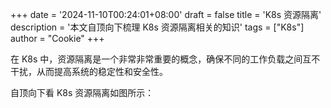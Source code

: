 +++
date = '2024-11-10T00:24:01+08:00'
draft = false
title = 'K8s 资源隔离'
description = '本文自顶向下梳理 K8s 资源隔离相关的知识'
tags = ["K8s"]
author = "Cookie"
+++

在 K8s 中，资源隔离是一个非常非常重要的概念，确保不同的工作负载之间互不干扰，从而提高系统的稳定性和安全性。

自顶向下看 K8s 资源隔离如图所示：
